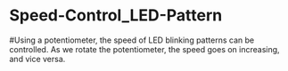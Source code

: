 # Speed-Control_LED-Pattern
#Using a potentiometer, the speed of LED blinking patterns can be controlled. As we rotate the potentiometer, the speed goes on increasing, and vice versa.
